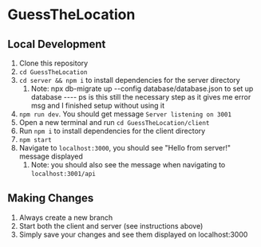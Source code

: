 # GuessTheLocation


## Local Development
1. Clone this repository
2. `cd GuessTheLocation`
3. `cd server && npm i` to install dependencies for the server directory
   1. Note: npx db-migrate up --config database/database.json to set up database ---- ps is this still the necessary step as it gives me error msg and I finished setup without using it
4. `npm run dev`. You should get message `Server listening on 3001`
5. Open a new terminal and run `cd GuessTheLocation/client`
6. Run `npm i` to install dependencies for the client directory
7. `npm start`
8. Navigate to `localhost:3000`, you should see "Hello from server!" message displayed
   1. Note: you should also see the message when navigating to `localhost:3001/api`


## Making Changes
1. Always create a new branch
2. Start both the client and server (see instructions above)
3. Simply save your changes and see them displayed on localhost:3000
